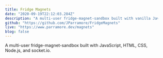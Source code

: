 ```yaml
---
title: Fridge Magnets
date: "2020-09-19T22:12:03.284Z"
description: "A multi-user fridge-magnet-sandbox built with vanilla JavaScript, HTML, CSS, Node.js, and socket.io."
github: "https://github.com/JParramore/FridgeMagnets"
live: "https://www.parramore.dev/magnets"
blog: false
---
```


A multi-user fridge-magnet-sandbox built with JavaScript, HTML, CSS, Node.js, and socket.io.